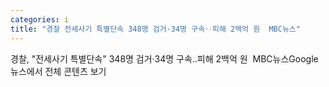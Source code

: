 ```yaml
---
categories: i
title: "경찰 전세사기 특별단속 348명 검거·34명 구속‥피해 2백억 원  MBC뉴스"
---
```

경찰, "전세사기 특별단속" 348명 검거·34명 구속‥피해 2백억 원&nbsp;&nbsp;MBC뉴스Google 뉴스에서 전체 콘텐츠 보기